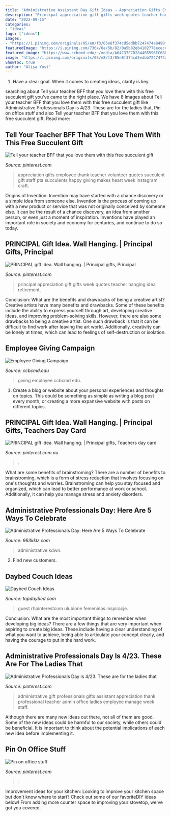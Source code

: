 ```yaml
---
title: "Administrative Assistant Day Gift Ideas ~ Appreciation Gifts Employee Thank Teacher Volunteer Quotes Succulent Gift Staff Pta Succulents Happy Giving Makes Heart Week Instagram Craft"
description: "Principal appreciation gift gifts week quotes teacher hanging idea retirement"
date: "2022-09-15"
categories:
- "ideas"
tags: ["ideas"]
images:
- "https://i.pinimg.com/originals/05/e8/f3/05e8f374cd5edbb7247474a8490fb870.jpg"
featuredImage: "https://i.pinimg.com/736x/0a/5b/82/0a5b82eb4102778ececc43dc7e61bec4.jpg"
featured_image: "https://www.ccbcmd.edu/~/media/A64C37F7D2844B5596EC6BDEBF5D11CE.ashx"
image: "https://i.pinimg.com/originals/05/e8/f3/05e8f374cd5edbb7247474a8490fb870.jpg"
ShowToc: true
author: "Alisa Yost"
---
```



1. Have a clear goal. When it comes to creating ideas, clarity is key.

	

		
searching about Tell your teacher BFF that you love them with this free succulent gift you've came to the right place. We have 8 Images about Tell your teacher BFF that you love them with this free succulent gift like Administrative Professionals Day is 4/23. These are for the ladies that, Pin on office stuff and also Tell your teacher BFF that you love them with this free succulent gift. Read more:
		
    
## Tell Your Teacher BFF That You Love Them With This Free Succulent Gift

<img loading=lazy src="https://i.pinimg.com/736x/0a/5b/82/0a5b82eb4102778ececc43dc7e61bec4.jpg" onerror="this.onerror=null;this.src='https://tse1.mm.bing.net/th?id=OIP.BE-VSp5SHm6EiC2efPodoQHaHa&amp;pid=15.1';" alt="Tell your teacher BFF that you love them with this free succulent gift">

_Source: pinterest.com_

>appreciation gifts employee thank teacher volunteer quotes succulent gift staff pta succulents happy giving makes heart week instagram craft. 

	

Origins of Invention: Invention may have started with a chance discovery or a simple idea from someone else.
Invention is the process of coming up with a new product or service that was not originally conceived by someone else. It can be the result of a chance discovery, an idea from another person, or even just a moment of inspiration. Inventions have played an important role in society and economy for centuries, and continue to do so today.

    
## PRINCIPAL Gift Idea. Wall Hanging. | Principal Gifts, Principal

<img loading=lazy src="https://i.pinimg.com/originals/05/e8/f3/05e8f374cd5edbb7247474a8490fb870.jpg" onerror="this.onerror=null;this.src='https://tse4.mm.bing.net/th?id=OIP._8BSo6DokP-D9WXv9M-ImQHaJ4&amp;pid=15.1';" alt="PRINCIPAL gift idea. Wall hanging. | Principal gifts, Principal">

_Source: pinterest.com_

>principal appreciation gift gifts week quotes teacher hanging idea retirement. 

	

Conclusion: What are the benefits and drawbacks of being a creative artist?
Creative artists have many benefits and drawbacks. Some of these benefits include the ability to express yourself through art, developing creative ideas, and improving problem-solving skills. However, there are also some drawbacks to being a creative artist. One such drawback is that it can be difficult to find work after leaving the art world. Additionally, creativity can be lonely at times, which can lead to feelings of self-destruction or isolation.

    
## Employee Giving Campaign

<img loading=lazy src="https://www.ccbcmd.edu/~/media/A64C37F7D2844B5596EC6BDEBF5D11CE.ashx" onerror="this.onerror=null;this.src='https://tse3.mm.bing.net/th?id=OIP.LFCxQxpDaKSLBSCuPkcMpAHaE8&amp;pid=15.1';" alt="Employee Giving Campaign">

_Source: ccbcmd.edu_

>giving employee ccbcmd edu. 

	

1. Create a blog or website about your personal experiences and thoughts on topics. This could be something as simple as writing a blog post every month, or creating a more expansive website with posts on different topics.

    
## PRINCIPAL Gift Idea. Wall Hanging. | Principal Gifts, Teachers Day Card

<img loading=lazy src="https://i.pinimg.com/736x/05/e8/f3/05e8f374cd5edbb7247474a8490fb870.jpg" onerror="this.onerror=null;this.src='https://tse1.mm.bing.net/th?id=OIP.Jjdgbj99cMG5mZquzrDikAHaJ3&amp;pid=15.1';" alt="PRINCIPAL gift idea. Wall hanging. | Principal gifts, Teachers day card">

_Source: pinterest.com.au_

>. 

	

What are some benefits of brainstroming?
There are a number of benefits to brainstroming, which is a form of stress reduction that involves focusing on one's thoughts and worries. Brainstroming can help you stay focused and organized, which can lead to better performance at work or school. Additionally, it can help you manage stress and anxiety disorders.

    
## Administrative Professionals Day: Here Are 5 Ways To Celebrate

<img loading=lazy src="https://963kklz.com/wp-content/uploads/sites/69/2021/04/KKLZ-Admin-Day-Featured.jpg" onerror="this.onerror=null;this.src='https://tse2.mm.bing.net/th?id=OIP.96f7HUhCh915ZhEiXQmarQHaFm&amp;pid=15.1';" alt="Administrative Professionals Day: Here Are 5 Ways To Celebrate">

_Source: 963kklz.com_

>administrative kdwn. 

	

2. Find new customers.

    
## Daybed Couch Ideas

<img loading=lazy src="https://s-media-cache-ak0.pinimg.com/originals/e2/0a/18/e20a18e5cc8429f8f48244ea0936ce26.jpg" onerror="this.onerror=null;this.src='https://tse2.mm.bing.net/th?id=OIP.3uc_tl3uhAWL_Otc0GKgeQHaKA&amp;pid=15.1';" alt="Daybed Couch Ideas">

_Source: topdaybed.com_

>guest rhpinterestcom ulubione femeninas inspiracje. 

	

Conclusion: What are the most important things to remember when developing big ideas?
There are a few things that are very important when aspiring to create big ideas. These include having a clear understanding of what you want to achieve, being able to articulate your concept clearly, and having the courage to put in the hard work.

    
## Administrative Professionals Day Is 4/23. These Are For The Ladies That

<img loading=lazy src="https://i.pinimg.com/originals/76/8c/03/768c03b09959712f377e118c055e58b2.jpg" onerror="this.onerror=null;this.src='https://tse2.mm.bing.net/th?id=OIP.mlkk4qjv9SZrkKL8DSZ-kAAAAA&amp;pid=15.1';" alt="Administrative Professionals Day is 4/23. These are for the ladies that">

_Source: pinterest.com_

>administrative gift professionals gifts assistant appreciation thank professional teacher admin office ladies employee manage week staff. 

	

Although there are many new ideas out there, not all of them are good. Some of the new ideas could be harmful to our society, while others could be beneficial. It is important to think about the potential implications of each new idea before implementing it.

    
## Pin On Office Stuff

<img loading=lazy src="https://i.pinimg.com/736x/7b/ba/84/7bba844756709fefc461d11a41c43865.jpg" onerror="this.onerror=null;this.src='https://tse2.mm.bing.net/th?id=OIP.bQuxuqW85eCZUcYs1_OfVwAAAA&amp;pid=15.1';" alt="Pin on office stuff">

_Source: pinterest.com_

>. 

	

Improvement ideas for your kitchen:
Looking to improve your kitchen space but don't know where to start? Check out some of our favoriteDIY ideas below! From adding more counter space to improving your stovetop, we've got you covered.

